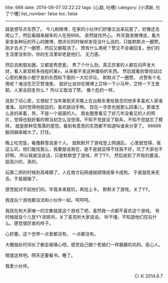 title: 666
date: 2014-08-07 02:22:22
tags: [心路, 吐槽]
category: [小清新, 吐了个槽]
list_number: false
toc: false

---

就是想写点东西了。
今儿刷微博，在家的小伙伴们好像又出来玩耍了，好像还去爬山了。然后看越来越多的人在用666。
突然就伐开心。
昨天我发微博说，看大家发各种玩的开心的微博，想评论的时候却发现没什么说的，只能默默点一圈赞。
刚才去点了一圈赞，然后又都取消了。
赞有什么用呢？赞又不会被回复。他们的生活里没有你，你的生活里却老是他们。
无力感。
<!-- more -->
然后去刷朋友圈，又都是秀恩爱。
秀了个什么劲。真正厉害的人都在闷声发大财，看人家双核多线程的某x，从来都不发这种庸俗的东西。
然后就看到曾经动过心思的某些小棍宁发的东西和下面的一大坨评论。
默默点了一圈赞。
点赞有个毛用呢？淹没在茫茫赞海里。
就好比说你在微博上艾特一下小马甲，艾特一下王思聪，人家会回复你么？
所以又取消了赞。
像个彪的一样。

说到了动心思，又想起了当年某帆天天晚上在出租车里给我念叨他多多喜欢人家谁谁谁。当时觉得他挺逗的，喜欢就动手啊。
现在一寻思也就那么回事儿，那谁怎么说的来着，昂，不是一个层面的人。
朋友圈里看见了好几年没看见的人的照片，觉得也挺好看的啊当初怎么没觉得。不知不觉就没了联系，不知不觉就忘了模样。
就是那种空落落的感觉。看到有意思的东西都不知道叫谁来分享了。
66666脑洞越来越大了。打住。

晚上吃完饭，看撸群里说差个人。
就默默开了游戏登上网通区。
心里就觉得，我这么坑，他们能找我么，我要是说我在，是不是就显得不找我不好，坑了大家也不好啊。
所以我就没说话，只是默默登了游戏，开了YY。
然后收到了开局的邀请。
挺高兴的，真的。

玩第二把的时候到高峰期了。人在南方玩网通就顺理成章卡成狗。
于是就死来死去，于是就输了。

感觉挺对不起他们的。毕竟本来就坑，再加上卡。
默默关了游戏，关了YY。

我连玩个游戏都没法和小伙伴一起。呵呵呵。

我现在和大家唯一的交集就是这个游戏了吧。虽然我一点都不喜欢这个游戏。
有时候就自个儿登YY进房间，关了麦克听大家说话。
听不懂，不知道他们在玩什么，感觉很厉害的样子。

心好塞。这个世界一点爱都没有。
一点都没有。

大概独处时间长了都会玻璃心吧。感觉自己跟个老娘们一样磨磨叽叽的。恶心人。

嗯就这样吧。明天还要看书。睡了。

我爱小伙伴。


<p align = right>
Ci Xi
2014.8.7
</p>